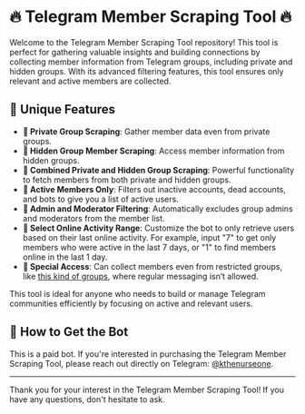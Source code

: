 # 🔥 Telegram Member Scraping Tool 🔥

Welcome to the Telegram Member Scraping Tool repository! This tool is perfect for gathering valuable insights and building connections by collecting member information from Telegram groups, including private and hidden groups. With its advanced filtering features, this tool ensures only relevant and active members are collected.

## 🌟 Unique Features

- **💎 Private Group Scraping**: Gather member data even from private groups.
- **💎 Hidden Group Member Scraping**: Access member information from hidden groups.
- **💎 Combined Private and Hidden Group Scraping**: Powerful functionality to fetch members from both private and hidden groups.
- **💎 Active Members Only**: Filters out inactive accounts, dead accounts, and bots to give you a list of active users.
- **💎 Admin and Moderator Filtering**: Automatically excludes group admins and moderators from the member list.
- **💎 Select Online Activity Range**: Customize the bot to only retrieve users based on their last online activity. For example, input "7" to get only members who were active in the last 7 days, or "1" to find members online in the last 1 day.
- **💎 Special Access**: Can collect members even from restricted groups, like [this kind of groups](https://t.me/WadzPay_Official), where regular messaging isn’t allowed. 

This tool is ideal for anyone who needs to build or manage Telegram communities efficiently by focusing on active and relevant users.

## 💼 How to Get the Bot

This is a paid bot. If you're interested in purchasing the Telegram Member Scraping Tool, please reach out directly on Telegram: [@kthenurseone](https://t.me/kthenurseone).

---

Thank you for your interest in the Telegram Member Scraping Tool! If you have any questions, don't hesitate to ask.

